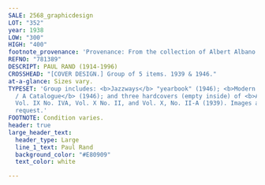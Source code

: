 ```yaml
---
SALE: 2568_graphicdesign
LOT: "352"
year: 1938
LOW: "300"
HIGH: "400"
footnote_provenance: 'Provenance: From the collection of Albert Albano.'
REFNO: "781389"
DESCRIPT: PAUL RAND (1914-1996)
CROSSHEAD: "[COVER DESIGN.] Group of 5 items. 1939 & 1946."
at-a-glance: Sizes vary.
TYPESET: 'Group includes: <b>Jazzways</b> "yearbook" (1946); <b>Modern Art in Advertising
  / A Catalogue</b> (1946); and three hardcovers (empty inside) of <b>Apparel Arts</b>,
  Vol. IX No. IVA, Vol. X No. II, and Vol. X, No. II-A (1939). Images available upon
  request.'
FOOTNOTE: Condition varies.
header: true
large_header_text:
  header_type: Large
  line_1_text: Paul Rand
  background_color: "#E80909"
  text_color: white

---
```

